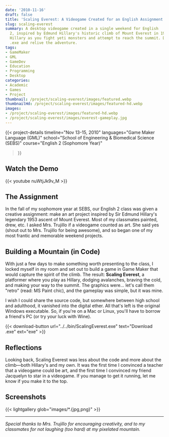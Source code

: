 ```yaml
---
date: '2010-11-16'
draft: false
title: 'Scaling Everest: A Videogame Created for an English Assignment'
slug: scaling-everest
summary: A desktop videogame created in a single weekend for English
  2, inspired by Edmund Hillary's historic climb of Mount Everest in 1953. Play as
  Hillary as you fight yeti monsters and attempt to reach the summit. Download the
  .exe and relive the adventure.
tags:
- GameMaker
- GML
- GameDev
- Education
- Programming
- Desktop
categories:
- Academic
- Games
- Project
thumbnail: /project/scaling-everest/images/featured.webp
thumbnailHd: /project/scaling-everest/images/featured-hd.webp
images:
- /project/scaling-everest/images/featured-hd.webp
- /project/scaling-everest/images/everest-gameplay.jpg
---
```

{{< project-details
  timeline="Nov 13-15, 2010"
  languages="Game Maker Language (GML)"
  school="School of Engineering & Biomedical Science (SEBS)"
  course="English 2 (Sophomore Year)"
>}}

## Watch the Demo

{{< youtube nuWtjJk9v_M >}}

## The Assignment

In the fall of my sophomore year at SEBS, our English 2 class was given a creative assignment: make an art project inspired by Sir Edmund Hillary's legendary 1953 ascent of Mount Everest. Most of my classmates painted, drew, etc. I asked Mrs. Trujillo if a videogame counted as art. She said yes (shout out to Mrs. Trujillo for being awesome), and so began one of my most frantic and memorable weekend projects.

## Building a Mountain (in Code)

With just a few days to make something worth presenting to the class, I locked myself in my room and set out to build a game in Game Maker that would capture the spirit of the climb. The result: **Scaling Everest**, a platformer where you play as Hillary, dodging avalanches, braving the cold, and making your way to the summit. The graphics were... let's call them "retro" (read: MS Paint chic), and the gameplay was simple, but it was mine.

I wish I could share the source code, but somewhere between high school and adulthood, it vanished into the digital ether. All that's left is the original Windows executable. So, if you're on a Mac or Linux, you'll have to borrow a friend's PC (or try your luck with Wine).

{{< download-button url="../../bin/ScalingEverest.exe" text="Download .exe" ext="exe" >}}

## Reflections

Looking back, Scaling Everest was less about the code and more about the climb—both Hillary's and my own. It was the first time I convinced a teacher that a videogame could be art, and the first time I convinced my friend Jacquelyn to star in a videogame. If you manage to get it running, let me know if you make it to the top.

## Screenshots

{{< lightgallery glob="images/*.{jpg,png}" >}}

---

*Special thanks to Mrs. Trujillo for encouraging creativity, and to my classmates for not laughing (too hard) at my pixelated mountain.*
